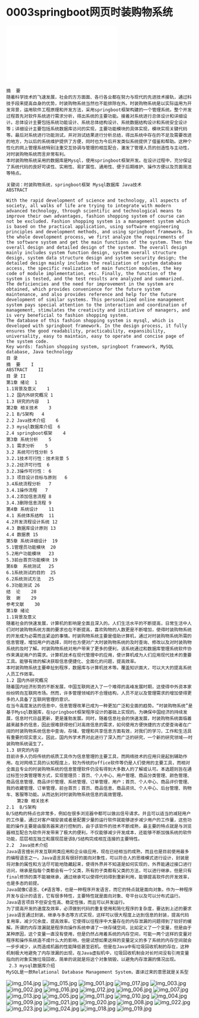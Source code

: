 

# 0003springboot网页时装购物系统
<iframe src="//player.bilibili.com/player.html?isOutside=true&aid=112751464745317&bvid=BV1GohfeZEqp&cid=500001609163750&p=1" scrolling="no" border="0" frameborder="no" framespacing="0" allowfullscreen="true"></iframe>

```
﻿摘  要
随着科学技术的飞速发展，社会的方方面面、各行各业都在努力与现代的先进技术接轨，通过科技手段来提高自身的优势，时装购物系统当然也不能排除在外。时装购物系统是以实际运用为开发背景，运用软件工程原理和开发方法，采用springboot框架构建的一个管理系统。整个开发过程首先对软件系统进行需求分析，得出系统的主要功能。接着对系统进行总体设计和详细设计。总体设计主要包括系统功能设计、系统总体结构设计、系统数据结构设计和系统安全设计等；详细设计主要包括系统数据库访问的实现，主要功能模块的具体实现，模块实现关键代码等。最后对系统进行功能测试，并对测试结果进行分析总结，得出系统中存在的不足及需要改进的地方，为以后的系统维护提供了方便，同时也为今后开发类似系统提供了借鉴和帮助。这种个性化的网上管理系统特别注重交互协调与管理的相互配合，激发了管理人员的创造性与主动性，对时装购物系统而言非常有利。
本时装购物系统采用的数据库是Mysql，使用springboot框架开发。在设计过程中，充分保证了系统代码的良好可读性、实用性、易扩展性、通用性、便于后期维护、操作方便以及页面简洁等特点。

关键词：时装购物系统，springboot框架 Mysql数据库 Java技术
ABSTRACT

With the rapid development of science and technology, all aspects of society, all walks of life are trying to integrate with modern advanced technology, through scientific and technological means to improve their own advantages, fashion shopping system of course can not be excluded. Fashion shopping system is a management system which is based on the practical application, using software engineering principles and development methods, and using springboot framework. In the whole development process, we first analyze the requirements of the software system and get the main functions of the system. Then the overall design and detailed design of the system. The overall design mainly includes system function design, system overall structure design, system data structure design and system security design; the detailed design mainly includes the realization of system database access, the specific realization of main function modules, the key code of module implementation, etc. Finally, the function of the system is tested, and the test results are analyzed and summarized. The deficiencies and the need for improvement in the system are obtained, which provides convenience for the future system maintenance, and also provides reference and help for the future development of similar systems. This personalized online management system pays special attention to the interaction and coordination of management, stimulates the creativity and initiative of managers, and is very beneficial to fashion shopping system.
The database of this fashion shopping system is mysql, which is developed with springboot framework. In the design process, it fully ensures the good readability, practicability, expansibility, universality, easy to maintain, easy to operate and concise page of the system code.
Key words: fashion shopping system, springboot framework, MySQL database, Java technology
目 录
摘  要	I
ABSTRACT	II
目 录	II
第1章 绪论	1
1.1背景及意义	1
1.2 国内外研究概况	1
1.3 研究的内容	1
第2章 相关技术	3
2.1 B/S架构	4
2.2 Java技术介绍	6
2.3 mysql数据库介绍	6
2.4 springboot框架	4
第3章 系统分析	5
3.1 需求分析	5
3.2 系统可行性分析	5
3.2.1技术可行性：技术背景	5
3.2.2经济可行性	6
3.2.3操作可行性：	6
3.3 项目设计目标与原则	6
3.4系统流程分析	7
3.4.1操作流程	7
3.4.2添加信息流程	8
3.4.3删除信息流程	9
第4章 系统设计	11
4.1 系统体系结构	11
4.2开发流程设计系统	12
4.3 数据库设计原则	13
4.4 数据表	15
第5章 系统详细设计	19
5.1管理员功能模块	20
5.2用户功能模块	23
5.3前台首页功能模块	19
第6章  系统测试	25
6.1系统测试的目的	25
6.2系统测试方法	25
6.3功能测试	26
结  论	28
致  谢	29
参考文献	30
第1章 绪论
1.1背景及意义
随着社会的快速发展，计算机的影响是全面且深入的。人们生活水平的不断提高，日常生活中人们对时装购物系统方面的要求也在不断提高，喜欢购物的人数更是不断增加，使得时装购物系统的开发成为必需而且紧迫的事情。时装购物系统主要是借助计算机，通过对时装购物系统所需的信息管理，增加用户的选择，同时也方便对广大时装购物系统的及时查询、修改以及对时装购物系统的及时了解。时装购物系统对用户带来了更多的便利，该系统通过和数据库管理系统软件协作来满足用户的需求。计算机技术在现代管理中的应用，使计算机成为人们应用现代技术的重要工具。能够有效的解决获取信息便捷化、全面化的问题，提高效率。
本时装购物系统主要牵扯到程序，数据库与计算机技术等。覆盖知识面大，可以大大的提高系统人员工作效率。
1.2 国内外研究概况
随着国内经济形势的不断发展，中国互联网进入了一个难得的高峰发展时期，这使得中外资本家纷纷转向互联网市场。然而，许多管理领域的不合理结构，人员不足以及管理需求的增加使得更多的人具备了互联网管理的意识。
在当今高度发达的信息中，信息管理改革已成为一种更加广泛和全面的趋势。“时装购物系统”是基于Mysql数据库，在springboot框架程序设计的基础上实现的。为确保中国经济的持续发展，信息时代日益更新，更是蓬勃发展。同时，随着信息社会的快速发展，时装购物系统面临着越来越多的信息，因此很难获得他们对高效信息的需求，如何使用方便快捷的方式使查询者在广阔的时装购物系统信息中查询，存储，管理和共享信息方面有效，对我们的学习，工作和生活具有重要的现实意义。因此，国内外学术界对此进行了深入而广泛的研究，一个新的研究领域——时装购物系统诞生了。
1.3 研究的内容
目前许多人仍将传统的纸质工具作为信息管理的主要工具，而网络技术的应用只是起到辅助作用。在对网络工具的认知程度上，较为传统的office软件等仍是人们使用的主要工具，而相对全面且专业的时装购物系统的信息管理软件仍没有得到大多数人的了解或认可。本选题则旨在通过标签分类管理等方式，实现管理员：首页、个人中心、用户管理、商品分类管理、颜色管理、商品信息管理、商品评价管理、系统管理、订单管理，用户；首页、个人中心、商品评价管理、我的收藏管理、订单管理，前台首页；首页、商品信息、商品资讯、个人中心、后台管理、购物车、客服等功能。从而达到对时装购物系统信息的高效管理。 
    第2章 相关技术
2.1  B/S架构 
B/S结构的特点也非常多，例如在很多浏览器中都可以做出信号请求。并且可以适当的减轻用户的工作量，通过对客户端安装或者是配置少量的运行软件就能够逐步减少用户的工作量，这些功能的操作主要是由服务器来进行控制的，由于该软件的技术不断成熟，最主要的特点就是与浏览器相互配合为软件开发带来了极大的便利，不仅能够减少开发成本，还能够不断加强系统的软件功能，层层相互独立和展现层是该B/S结构完成相互连接的主要特性。
2.2  Java技术介绍 
Java语言擅长开发互联网类应用和企业级应用，现在已经相当的成熟，而且也是目前使用最多的编程语言之一。Java语言具有很好的面向对象性，可以符合人的思维模式进行设计，封装是将对象的属性和方法尽可能地隐藏起来，使得外界并不知道是如何实现的，外界能通过接口进行访问，继承是指每个类都会有一个父类，所有的子类都有父类的方法，可以进行继承，但是只有final修饰的类不能被继承，通过继承可以使得代码得到重新利用，能够提高软件的开发效率，也是多态的前提。
Java就像C语言、C#语言等，也是一种程序开发语言，而它的特点就是面向对象。作为一种程序开发与设计的语言，它有很多特性，主要特性就是面向对象、夸平台以及可以分布式运行。Java语言项目不但安全性高、稳定性强，而且可以并发运行。
为了提高开发的速度及效率，必须做到代码的重复使用和简化程序的复杂度，要达到上述的要求java语言通过封装、继承与多态等方式实现，这样可以很大程度上达到信息的封装，提高代码复用率，减少冗余度，提高效率。它使得以往程序中大量存在的内存泄漏的问题得到了较好的缓解。所谓的内存泄漏就是程序向操作系统申请了一块存储空间，比如定义了一个变量，但是由于某种原因，这个变量一直没有使用，但是仍然占用着系统的内存空间，可能一两个这样的变量对程序和操作系统造不成什么大的影响，但是试想如果这样的变量定义的多了系统的内存空间就会一步步减少，从而造成机器的性能降低甚至宕机。但是在Java中有垃圾回收机制的存在，这种机制极大地避免了内存泄漏的出现，在Java虚拟机中，垃圾回收机制会对长时间没有引用变量指向的对象实施垃圾回收，简单的说就是将这个对象销毁，以避免内存泄漏的情况出现。
 2.3 mysql数据库介绍 
MySQL是一款Relational Database Management System，直译过来的意思就是关系型
```
![img_014.jpg](video/images/img_014.jpg)
![img_015.jpg](video/images/img_015.jpg)
![img_001.jpg](video/images/img_001.jpg)
![img_017.jpg](video/images/img_017.jpg)
![img_003.jpg](video/images/img_003.jpg)
![img_002.jpg](video/images/img_002.jpg)
![img_016.jpg](video/images/img_016.jpg)
![img_012.jpg](video/images/img_012.jpg)
![img_006.jpg](video/images/img_006.jpg)
![img_007.jpg](video/images/img_007.jpg)
![img_013.jpg](video/images/img_013.jpg)
![img_005.jpg](video/images/img_005.jpg)
![img_011.jpg](video/images/img_011.jpg)
![img_010.jpg](video/images/img_010.jpg)
![img_004.jpg](video/images/img_004.jpg)
![img_009.jpg](video/images/img_009.jpg)
![img_021.jpg](video/images/img_021.jpg)
![img_020.jpg](video/images/img_020.jpg)
![img_008.jpg](video/images/img_008.jpg)
![img_022.jpg](video/images/img_022.jpg)
![img_023.jpg](video/images/img_023.jpg)
![img_024.jpg](video/images/img_024.jpg)
![img_018.jpg](video/images/img_018.jpg)
![img_019.jpg](video/images/img_019.jpg)

